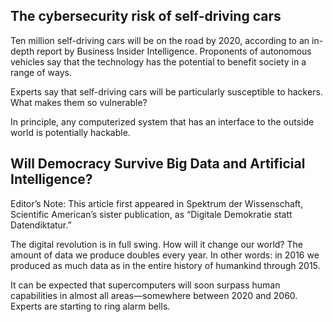 ## The cybersecurity risk of self-driving cars 

Ten million self-driving cars will be on the road by 2020, according to an in-depth report by Business Insider Intelligence. Proponents of autonomous vehicles say that the technology has the potential to benefit society in a range of ways.

Experts say that self-driving cars will be particularly susceptible to hackers. What makes them so vulnerable?

In principle, any computerized system that has an interface to the outside world is potentially hackable.

## Will Democracy Survive Big Data and Artificial Intelligence?


Editor’s Note: This article first appeared in Spektrum der Wissenschaft, Scientific American’s sister publication, as “Digitale Demokratie statt Datendiktatur.”

The digital revolution is in full swing. How will it change our world? The amount of data we produce doubles every year. In other words: in 2016 we produced as much data as in the entire history of humankind through 2015. 

It can be expected that supercomputers will soon surpass human capabilities in almost all areas—somewhere between 2020 and 2060. Experts are starting to ring alarm bells. 
